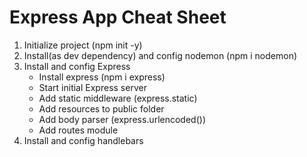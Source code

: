 # Express App Cheat Sheet

1. Initialize project (npm init -y)
2. Install(as dev dependency) and config nodemon (npm i nodemon)
3. Install and config Express
   * Install express (npm i express)
   * Start initial Express server
   * Add static middleware (express.static)
   * Add resources to public folder
   * Add body parser (express.urlencoded())
   * Add routes module
4. Install and config handlebars   
